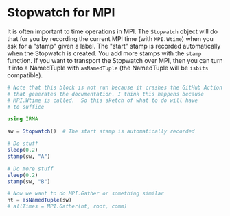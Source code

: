 # Stopwatch for MPI

It is often important to time operations in MPI. The `Stopwatch` object will do that for you by recording the current MPI time (with `MPI.Wtime`) when you ask for a "stamp" given a label. The "start" stamp is recorded automatically when the Stopwatch is created. You add more stamps with the `stamp` function. If you want to transport the Stopwatch over MPI, then you can turn it into a NamedTuple with `asNamedTuple` (the NamedTuple will be `isbits` compatible).

```julia
# Note that this block is not run because it crashes the GitHub Action
# that generates the documentation. I think this happens because
# MPI.Wtime is called.  So this sketch of what to do will have
# to suffice

using IRMA

sw = Stopwatch()  # The start stamp is automatically recorded

# Do stuff
sleep(0.2)
stamp(sw, "A")

# Do more stuff
sleep(0.2)
stamp(sw, "B")

# Now we want to do MPI.Gather or something similar
nt = asNamedTuple(sw)
# allTimes = MPI.Gather(nt, root, comm)
```
